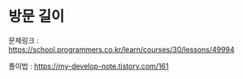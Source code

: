 # 방문 길이

문제링크 : https://school.programmers.co.kr/learn/courses/30/lessons/49994

풀이법 : https://my-develop-note.tistory.com/161